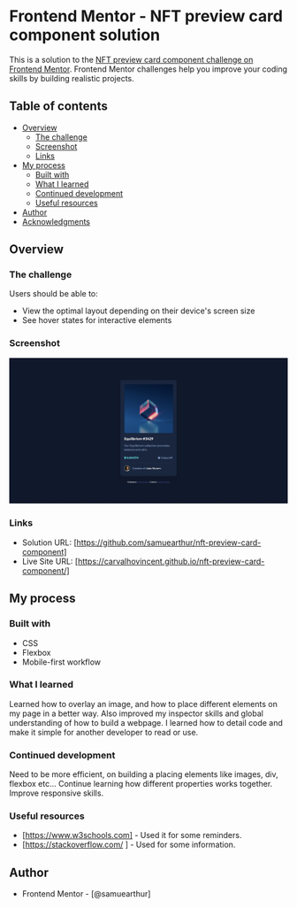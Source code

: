 # Frontend Mentor - NFT preview card component solution

This is a solution to the [NFT preview card component challenge on Frontend Mentor](https://www.frontendmentor.io/challenges/nft-preview-card-component-SbdUL_w0U). Frontend Mentor challenges help you improve your coding skills by building realistic projects. 

## Table of contents

- [Overview](#overview)
  - [The challenge](#the-challenge)
  - [Screenshot](#screenshot)
  - [Links](#links)
- [My process](#my-process)
  - [Built with](#built-with)
  - [What I learned](#what-i-learned)
  - [Continued development](#continued-development)
  - [Useful resources](#useful-resources)
- [Author](#author)
- [Acknowledgments](#acknowledgments)

## Overview

### The challenge

Users should be able to:

- View the optimal layout depending on their device's screen size
- See hover states for interactive elements

### Screenshot

![](./images/screenshot.jpg)


### Links

- Solution URL: [https://github.com/samuearthur/nft-preview-card-component]
- Live Site URL: [https://carvalhovincent.github.io/nft-preview-card-component/]

## My process

### Built with

- CSS
- Flexbox
- Mobile-first workflow




### What I learned

Learned how to overlay an image, and how to place different elements on my page in a better way.
Also improved my inspector skills and global understanding of how to build a webpage.
I learned how to detail code and make it simple for another developer to read or use.

### Continued development

Need to be more efficient, on building a placing elements like images, div, flexbox etc...
Continue learning how different properties works together.
Improve responsive skills.
 
### Useful resources

- [https://www.w3schools.com] - Used it for some reminders.
- [https://stackoverflow.com/ ] - Used for some information.


## Author

- Frontend Mentor - [@samuearthur]